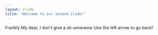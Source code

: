 ```yaml
---
layout: slide
title: "Welcome to our second slide!"
---
```

Frankly My dear, I don't give a sh-amwwow
Use the left arrow to go back!
